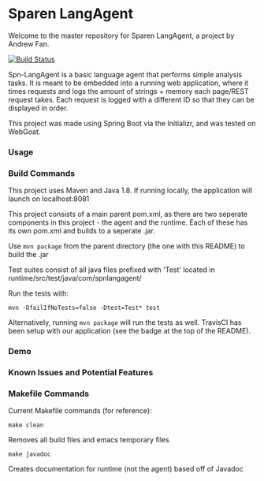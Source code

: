 # Sparen LangAgent

Welcome to the master repository for Sparen LangAgent, a project by Andrew Fan.

[![Build Status](https://travis-ci.com/Sparen/Spn-LangAgent.svg?branch=master)](https://travis-ci.com/Sparen/Spn-LangAgent)

Spn-LangAgent is a basic language agent that performs simple analysis tasks. It is meant to be embedded into a running web application, where it times requests and logs the amount of strings + memory each page/REST request takes. Each request is logged with a different ID so that they can be displayed in order. 

This project was made using Spring Boot via the Initializr, and was tested on WebGoat.

### Usage

### Build Commands

This project uses Maven and Java 1.8. If running locally, the application will launch on localhost:8081

This project consists of a main parent pom.xml, as there are two seperate components in this project - the agent and the runtime. Each of these has its own pom.xml and builds to a seperate .jar.

Use `mvn package` from the parent directory (the one with this README) to build the .jar

Test suites consist of all java files prefixed with 'Test' located in runtime/src/test/java/com/spnlangagent/

Run the tests with:

```
mvn -DfailIfNoTests=false -Dtest=Test* test
```

Alternatively, running `mvn package` will run the tests as well. TravisCI has been setup with our application (see the badge at the top of the README).

### Demo



### Known Issues and Potential Features


### Makefile Commands

Current Makefile commands (for reference):

```
make clean
```
Removes all build files and emacs temporary files

```
make javadoc
```
Creates documentation for runtime (not the agent) based off of Javadoc


